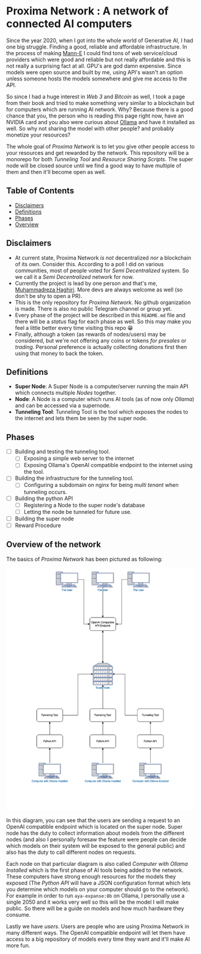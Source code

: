 # Proxima Network : A network of connected AI computers

Since the year 2020, when I got into the whole world of Generative AI, I had one big struggle. Finding a good, reliable and affordable infrastructure. In the process of making [Mann-E](https://mann-e.com) I could find tons of web service/cloud providers which were good and reliable but not really affordable and this is not really a surprising fact at all. GPU's are god damn expensive. Since models were open source and built by me, using API's wasn't an option unless someone hosts the models somewhere and give me access to the API.

So since I had a huge interest in _Web 3_ and _Bitcoin_ as well, I took a page from their book and tried to make something very similar to a blockchain but for computers which are running AI network. Why? Because there is a good chance that you, the person who is reading this page right now, have an NVIDIA card and you also were curious about [Ollama](https://ollama.com) and have it installed as well. So why not sharing the model with other people? and probably monetize your resources? 

The whole goal of _Proxima Network_ is to let you give other people access to your resources and get rewarded by the network. This repository will be a monorepo for both _Tunneling Tool_ and _Resource Sharing Scripts_. The super node will be closed source until we find a good way to have multiple of them and then it'll become open as well. 

## Table of Contents

- [Disclaimers](#disclaimers)
- [Definitions](#definitions)
- [Phases](#phases)
- [Overview](#overview-of-the-network)

## Disclaimers

- At current state, Proxima Network _is not_ decentralized _nor_ a blockchain of its own. Consider this. According to a poll I did on various communities, most of people voted for _Semi Decentralized_ system. So we call it a _Semi Decentralized_ network for now. 
- Currently the project is lead by one person and that's me, [Muhammadreza Haghiri](https://haghiri75.com/en). More devs are always welcome as well (so don't be shy to open a PR). 
- This is the only repository for _Proxima Network_. No github organization is made. There is also no public Telegram channel or group yet.
- Every phase of the project will be described in this `README.md` file and there will be a _status_ flag for each phase as well. So this may make you feel a little better every time visiting this repo 😁
- Finally, although a token (as rewards of nodes/users) may be considered, but we're not offering any coins or tokens _for presales_ or _trading_. Personal preference is actually collecting donations first then using that money to back the token. 

## Definitions

- **Super Node**: A Super Node is a computer/server running the main API which connects multiple _Nodes_ together. 
- **Node**: A Node is a computer which runs AI tools (as of now only _Ollama_) and can be accessed via a supernode. 
- **Tunneling Tool**: Tunneling Tool is the tool which exposes the nodes to the internet and lets them be seen by the super node. 

## Phases

- [ ] Building and testing the tunneling tool. 
    - [ ] Exposing a simple web server to the internet
    - [ ] Exposing Ollama's OpenAI compatible endpoint to the internet using the tool. 
- [ ] Building the infrastructure for the tunneling tool. 
    - [ ] Configuring a subdomain on nginx for being _multi tenant_ when tunneling occurs.
- [ ] Building the python API 
    - [ ] Registering a Node to the super node's database 
    - [ ] Letting the node be tunneled for future use. 
- [ ] Building the super node 
- [ ] Reward Procedure

## Overview of the network

The basics of _Proxima Network_ has been pictured as following: 

<p align="center">
    <img src="basic_diagram.jpg" />
</p>

In this diagram, you can see that the users are sending a request to an OpenAI compatible endpoint which is located on the super node. Super node has the duty to collect information about models from the different nodes (and also I personally foresaw the feature were people can decide which models on their system will be exposed to the general public) and also has the duty to call different nodes on requests. 

Each node on that particular diagram is also called _Computer with Ollama Installed_ which is the first phase of AI tools being added to the network. These computers have strong enough resources for the models they exposed (The _Python API_ will have a JSON configuration format which lets you determine which models on your computer should go to the network). For example in order to run `aya-expanse:8b` on Ollama, I personally use a single 2050 and it works very well so this will be the model I will make public. So there will be a guide on models and how much hardware they consume. 

Lastly we have _users_. Users are people who are using Proxima Network in many different ways. The OpenAI compatible endpoint will let them have access to a big repository of models every time they want and it'll make AI more fun. 